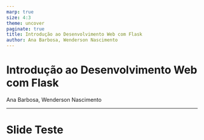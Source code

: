 ```yaml
---
marp: true
size: 4:3
theme: uncover
paginate: true
title: Introdução ao Desenvolvimento Web com Flask
author: Ana Barbosa, Wenderson Nascimento
---
```


<!-- footer: ![w:100](https://marp.app/assets/marp.svg) -->

<style>
footer {
  /* Unset default placing inherited from the built-in theme */
  left: auto;
  right: auto;
  top: auto;
  bottom: auto;

  /* Place to right-bottom */
  left: 30px;
  bottom: 20px;
}
</style>

<!-- Slide Content -->

# Introdução ao Desenvolvimento Web com Flask

Ana Barbosa, Wenderson Nascimento

---

# <!-- fit --> Slide Teste